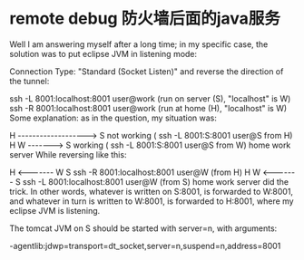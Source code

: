 # remote debug 防火墙后面的java服务
Well I am answering myself after a long time; in my specific case, the solution was to put eclipse JVM in listening mode:

Connection Type: "Standard (Socket Listen)"
and reverse the direction of the tunnel:

ssh -L 8001:localhost:8001 user@work   (run on server (S), "localhost" is W)
ssh -R 8001:localhost:8001 user@work   (run at home (H), "localhost" is W)
Some explanation: as in the question, my situation was:

  H  -------------------> S     not working  ( ssh -L 8001:S:8001 user@S  from H)
  H           W  -------> S     working      ( ssh -L 8001:S:8001 user@S  from W)
 home        work      server
While reversing like this:

  H  <------- W           S     ssh -R 8001:localhost:8001 user@W  (from H)
  H           W  <------- S     ssh -L 8001:localhost:8001 user@W  (from S)
 home        work      server
did the trick. In other words, whatever is written on S:8001, is forwarded to W:8001, and whatever in turn is written to W:8001, is forwarded to H:8001, where my eclipse JVM is listening.

The tomcat JVM on S should be started with server=n, with arguments:

-agentlib:jdwp=transport=dt_socket,server=n,suspend=n,address=8001
